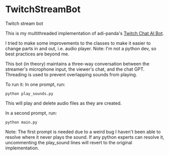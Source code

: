 # TwitchStreamBot
Twitch stream bot


This is my multithreaded implementation of adi-panda's [Twitch Chat AI Bot](https://github.com/adi-panda/Kuebiko).

I tried to make some improvements to the classes to make it easier to change parts in and out, i.e. audio player. Note: I'm not a python dev, so best practices are beyond me.

This bot (in theory) maintains a three-way conversation between the streamer's microphone input, the viewer's chat, and the chat GPT. Threading is used to prevent overlapping sounds from playing.

To run it:
In one prompt, run:
```
python play_sounds.py
```

This will play and delete audio files as they are created.

In a second prompt, run:
```
python main.py
```

Note: The first prompt is needed due to a weird bug I haven't been able to resolve where it never plays the sound. If any python experts can resolve it, uncommenting the play_sound lines will revert to the original implementation.
